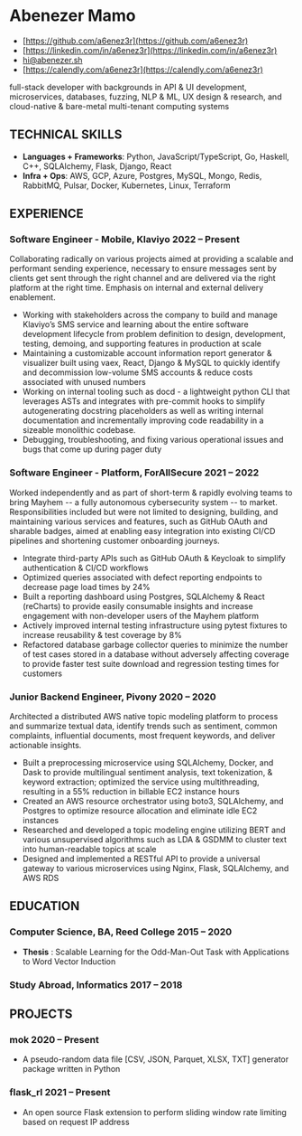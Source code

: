 <!-- The (first) h1 will be used as the <title> of the HTML page -->
# Abenezer Mamo

<!-- The unordered list immediately after the h1 will be formatted on a single
line. It is intended to be used for contact details -->
- [https://github.com/a6enez3r](https://github.com/a6enez3r)
- [https://linkedin.com/in/a6enez3r](https://linkedin.com/in/a6enez3r)
- [hi@abenezer.sh](mailto:hi@abenezer.sh)
- [https://calendly.com/a6enez3r](https://calendly.com/a6enez3r)

<!-- The paragraph after the h1 and ul and before the first h2 is optional. It
is intended to be used for a short summary. -->
full-stack developer with backgrounds in API & UI development, microservices, databases, fuzzing, NLP & ML, UX design & research, and cloud-native & bare-metal multi-tenant computing systems

## TECHNICAL SKILLS

- **Languages + Frameworks**: Python, JavaScript/TypeScript, Go, Haskell, C++, SQLAlchemy, Flask, Django, React
- **Infra + Ops**: AWS, GCP, Azure, Postgres, MySQL, Mongo, Redis, RabbitMQ, Pulsar, Docker, Kubernetes, Linux, Terraform

## EXPERIENCE

<!-- You have to wrap the "left" and "right" half of these headings in spans by
hand -->
### <span>Software Engineer - Mobile, Klaviyo </span> <span>2022 – Present</span>

Collaborating radically on various projects aimed at providing a scalable and performant sending experience, necessary to ensure messages sent by clients get sent through the right channel and are delivered via the right platform at the right time. Emphasis on internal and external delivery enablement.

- Working with stakeholders across the company to build and manage Klaviyo’s SMS service and learning about the entire software development lifecycle from problem definition to design, development, testing, demoing, and supporting features in production at scale
- Maintaining a customizable account information report generator & visualizer built using vaex, React, Django & MySQL to quickly identify and decommission low-volume SMS accounts & reduce costs associated with unused numbers
- Working on internal tooling such as docd - a lightweight python CLI that leverages ASTs and integrates with pre-commit hooks to simplify autogenerating docstring placeholders as well as writing internal documentation and incrementally improving code readability in a sizeable monolithic codebase.
- Debugging, troubleshooting, and fixing various operational issues and bugs that come up during pager duty

### <span>Software Engineer - Platform, ForAllSecure </span> <span>2021 – 2022</span>

Worked independently and as part of short-term & rapidly evolving teams to bring Mayhem -- a fully autonomous cybersecurity system -- to market. Responsibilities included but were not limited to designing, building, and maintaining various services and features, such as GitHub OAuth and sharable badges, aimed at enabling easy integration into existing CI/CD pipelines and shortening customer onboarding journeys.

- Integrate third-party APIs such as GitHub OAuth & Keycloak to simplify authentication & CI/CD workflows
- Optimized queries associated with defect reporting endpoints to decrease page load times by 24%
- Built a reporting dashboard using Postgres, SQLAlchemy & React (reCharts) to provide easily consumable insights and increase engagement with non-developer users of the Mayhem platform
- Actively improved internal testing infrastructure using pytest fixtures to increase reusability & test coverage by 8%
- Refactored database garbage collector queries to minimize the number of test cases stored in a database without adversely affecting coverage to provide faster test suite download and regression testing times for customers

### <span>Junior Backend Engineer, Pivony </span> <span>2020 – 2020 </span>

Architected a distributed AWS native topic modeling platform to process and summarize textual data, identify trends such as sentiment, common complaints, influential documents, most frequent keywords, and deliver actionable insights.

- Built a preprocessing microservice using SQLAlchemy, Docker, and Dask to provide multilingual sentiment analysis, text tokenization, & keyword extraction; optimized the service using multithreading, resulting in a 55% reduction in billable EC2 instance hours
- Created an AWS resource orchestrator using boto3, SQLAlchemy, and Postgres to optimize resource allocation and eliminate idle EC2 instances
- Researched and developed a topic modeling engine utilizing BERT and various unsupervised algorithms such as LDA & GSDMM to cluster text into human-readable topics at scale
- Designed and implemented a RESTful API to provide a universal gateway to various microservices using Nginx, Flask, SQLAlchemy, and AWS RDS

## EDUCATION

### <span>Computer Science, BA, Reed College</span> <span>2015 – 2020</span>

- **Thesis** : Scalable Learning for the Odd-Man-Out Task with Applications to Word Vector Induction

### <span>Study Abroad, Informatics</span> <span>2017 – 2018</span>

## PROJECTS

### <span>mok</span> <span>2020 – Present</span>

- A pseudo-random data file [CSV, JSON, Parquet, XLSX, TXT] generator package written in Python

### <span>flask_rl</span> <span>2021 – Present</span>

- An open source Flask extension to perform sliding window rate limiting based on request IP address
